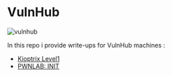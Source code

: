 # VulnHub
![vulnhub](https://github.com/Git-K3rnel/VulnHub/assets/127470407/a290a18e-609c-4211-9ad1-d9701c7e8591)

In this repo i provide write-ups for VulnHub machines : 

* [Kioptrix Level1](https://github.com/Git-K3rnel/VulnHub/tree/main/Kioptrix_Level1)
* [PWNLAB: INIT](https://github.com/Git-K3rnel/VulnHub/tree/main/PWNLAB-INIT)
